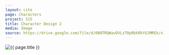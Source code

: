 ```yaml
---
layout: cite
page: Characters
project: S15
title: Character Design 2
media: Image
source: https://drive.google.com/file/d/0B8TRQWavDVLzT0pRbkRkYUJMREk/view?usp=sharing
---
```

![{{ page.title }}](/projects/S15/characters/design2.jpg)
